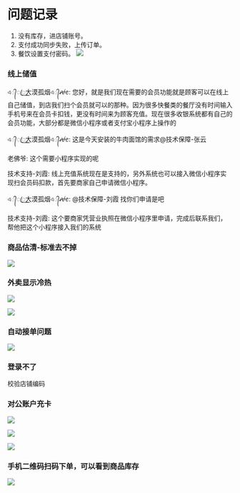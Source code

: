 # 问题记录

1. 没有库存，进店铺账号。
2. 支付成功同步失败，上传订单。   
3. 餐饮设置支付密码。
   ![](img/20230606160822.png)

### 线上储值

এ᭄ꦿ꯭大漠孤烟এ᭄ꫛꫀ:
您好，就是我们现在需要的会员功能就是顾客可以在线上自己储值，到店我们扫个会员就可以的那种。因为很多快餐类的餐厅没有时间输入手机号来在会员卡扣钱，更没有时间来为顾客充值。现在很多收银系统都有自己的会员功能，大部分都是微信小程序或者支付宝小程序上操作的

এ᭄ꦿ꯭大漠孤烟এ᭄ꫛꫀ:
这是今天安装的牛肉面馆的需求@技术保障-张云 

老佛爷:
这个需要小程序实现的呢

技术支持-刘霞:
线上充值系统现在是支持的，另外系统也可以接入微信小程序实现扫会员码扣款，首先要商家自己申请微信小程序。

এ᭄ꦿ꯭大漠孤烟এ᭄ꫛꫀ:
@技术保障-刘霞 找你们申请是吧

技术支持-刘霞:
这个要商家凭营业执照在微信小程序里申请，完成后联系我们，帮他把这个小程序接入我们的系统

### 商品估清-标准去不掉

![](img/20230609184842.png)


### 外卖显示冷热

![](img/20230609184937.png)

![](img/20230609185004.png)

### 自动接单问题

![](img/20230609185124.png)


### 登录不了

校验店铺编码

### 对公账户充卡

![](img/20230609190116.png)

![](img/20230609190146.png)

![](img/20230609190230.png)

### 手机二维码扫码下单，可以看到商品库存

![](img/20230609190308.png)